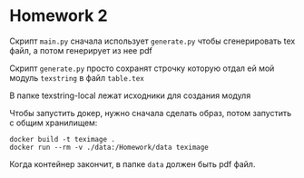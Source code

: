 # Homework 2

Скрипт `main.py` сначала использует `generate.py` чтобы сгенерировать tex файл,
а потом генерирует из нее pdf

Скрипт `generate.py` просто сохранят строчку которую отдал ей мой модуль `texstring` в файл `table.tex`

В папке texstring-local лежат исходники для создания модуля

Чтобы запустить докер, нужно сначала сделать образ, потом запустить с общим хранилищем:
```
docker build -t teximage .
docker run --rm -v ./data:/Homework/data teximage
```

Когда контейнер закончит, в папке `data` должен быть pdf файл. 

